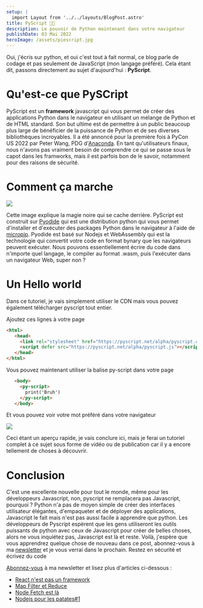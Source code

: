 ```yaml
---
setup: |
  import Layout from '../../layouts/BlogPost.astro'
title: PyScript 🥧📜
description: Le pouvoir de Python maintenant dans votre navigateur
publishDate: 03 Mai 2022
heroImage: /assets/piescript.jpg
---
```


Oui, j'écris sur python, et oui c'est tout à fait normal, ce blog parle de codage et pas seulement de JavaScript (mon langage préféré). Cela étant dit, passons directement au sujet d'aujourd'hui : **PyScript**.
# Qu'est-ce que PySCript
PyScript est un **framework** javascript qui vous permet de créer des applications Python dans le navigateur en utilisant un mélange de Python et de HTML standard. Son but ultime est de permettre à un public beaucoup plus large de bénéficier de la puissance de Python et de ses diverses bibliothèques incroyables. Il a été annoncé pour la première fois à PyCon US 2022 par Peter Wang, PDG d'[Anaconda](https://www.anaconda.com).
En tant qu'utilisateurs finaux, nous n'avons pas vraiment besoin de comprendre ce qui se passe sous le capot dans les framworks, mais il est parfois bon de le savoir, notamment pour des raisons de sécurité.
# Comment ça marche

![](../../../assets/piestack.jpg)

Cette image explique la magie noire qui se cache derrière. PyScript est construit sur [Pyodide](https://pyodide.org/en/stable/) qui est une distribution python qui vous permet d'installer et d'exécuter des packages Python dans le navigateur à l'aide de [micropip](https://pyodide.org/fr/stable/). Pyodide est basé sur Nodejs et WebAssembly qui est la technologie qui convertit votre code en format bynary que les navigateurs peuvent exécuter. Nous pouvons essentiellement écrire du code dans n'importe quel langage, le compiler au format .wasm, puis l'exécuter dans un navigateur Web, super non ?

# Un Hello world
Dans ce tutoriel, je vais simplement utiliser le CDN mais vous pouvez également télécharger pyscript tout entier.

Ajoutez ces lignes à votre page
```html
<html>
   <head>
     <link rel="stylesheet" href="https://pyscript.net/alpha/pyscript.css" />
     <script defer src="https://pyscript.net/alpha/pyscript.js"></script>
   </head>
</html>
```
Vous pouvez maintenant utiliser la balise py-script dans votre page

```html
   <body>
     <py-script>
       print('Bruh')
     </py-script>
   </body>
```
Et vous pouvez voir votre mot préféré dans votre navigateur

![](../../../assets/pybruh.jpg)

Ceci étant un aperçu rapide, je vais conclure ici, mais je ferai un tutoriel complet à ce sujet sous forme de vidéo ou de publication car il y a encore tellement de choses à découvrir.

# Conclusion
C'est une excellente nouvelle pour tout le monde, même pour les développeurs Javascript, non, pyscript ne remplacera pas Javascript, pourquoi ? Python n'a pas de moyen simple de créer des interfaces utilisateur élégantes, d'empaqueter et de déployer des applications, Javascript le fait mais n'est pas aussi facile à apprendre que python. Les développeurs de Pyscript espèrent que les gens utiliseront les outils puissants de python avec ceux de Javascript pour créer de belles choses, alors ne vous inquiétez pas, Javascript est là et reste.
Voilà, j'espère que vous apprendrez quelque chose de nouveau dans ce post, abonnez-vous à ma [newsletter](/subscribe) et je vous verrai dans le prochain. Restez en sécurité et écrivez du code

[Abonnez-vous](/subscribe) à ma newsletter et lisez plus d'articles ci-dessous :
- [React n'est pas un framework](/postsfr/react-n-est-pas-un-framework)
- [Map Filter et Reduce](/postsfr/map-filter-reduce)
- [Node Fetch est là](/postsfr/node-fetch-is-here)
- [Nodejs pour les patates#1](/postsfr/nodejs-for-potatoes)